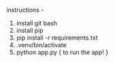 instructions - 
1. install git bash 
2. install pip
3. pip install -r requirements.txt
4. .venv/bin/activate 
5. python app.py  { to run the app! }
